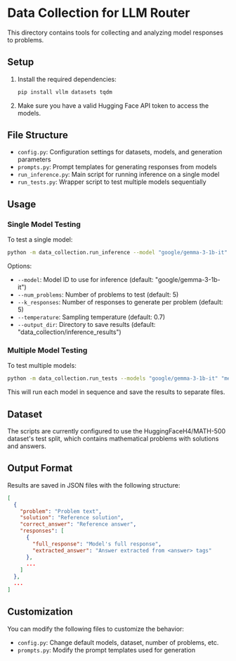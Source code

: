 # Data Collection for LLM Router

This directory contains tools for collecting and analyzing model responses to problems.

## Setup

1. Install the required dependencies:
   ```bash
   pip install vllm datasets tqdm
   ```

2. Make sure you have a valid Hugging Face API token to access the models.

## File Structure

- `config.py`: Configuration settings for datasets, models, and generation parameters
- `prompts.py`: Prompt templates for generating responses from models
- `run_inference.py`: Main script for running inference on a single model
- `run_tests.py`: Wrapper script to test multiple models sequentially

## Usage

### Single Model Testing

To test a single model:

```bash
python -m data_collection.run_inference --model "google/gemma-3-1b-it" --num_problems 5 --k_responses 3
```

Options:
- `--model`: Model ID to use for inference (default: "google/gemma-3-1b-it")
- `--num_problems`: Number of problems to test (default: 5)
- `--k_responses`: Number of responses to generate per problem (default: 5)
- `--temperature`: Sampling temperature (default: 0.7)
- `--output_dir`: Directory to save results (default: "data_collection/inference_results")

### Multiple Model Testing

To test multiple models:

```bash
python -m data_collection.run_tests --models "google/gemma-3-1b-it" "meta-llama/Llama-3.2-1B-Instruct" --num_problems 5 --k_responses 3
```

This will run each model in sequence and save the results to separate files.

## Dataset

The scripts are currently configured to use the HuggingFaceH4/MATH-500 dataset's test split, which contains mathematical problems with solutions and answers.

## Output Format

Results are saved in JSON files with the following structure:

```json
[
  {
    "problem": "Problem text",
    "solution": "Reference solution",
    "correct_answer": "Reference answer",
    "responses": [
      {
        "full_response": "Model's full response",
        "extracted_answer": "Answer extracted from <answer> tags"
      },
      ...
    ]
  },
  ...
]
```

## Customization

You can modify the following files to customize the behavior:

- `config.py`: Change default models, dataset, number of problems, etc.
- `prompts.py`: Modify the prompt templates used for generation 